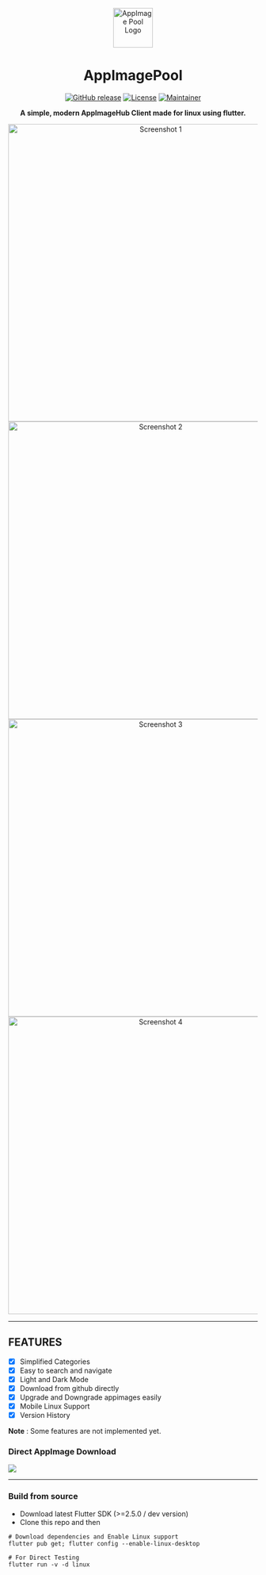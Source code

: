 <p align="center"><a href="#appimagepool"><img src="https://raw.githubusercontent.com/prateekmedia/appimagepool/main/assets/appimagepool.png" height=80px alt="AppImage Pool Logo"/></a></p>
<h1 align="center">AppImagePool</h1>
<p align="center">
<a href="https://github.com/prateekmedia/appimagepool/releases"><img alt="GitHub release" src="https://img.shields.io/github/v/release/prateekmedia/appimagepool?color=blueviolet"/></a> <a href="LICENSE"><img alt="License" src="https://img.shields.io/github/license/prateekmedia/appimagepool?color=blueviolet"/></a> <a href="https://github.com/prateekmedia"><img alt="Maintainer" src="https://img.shields.io/badge/Maintainer-prateekmedia-blueviolet"/></a>
</p>

<p align="center"><b>A simple, modern AppImageHub Client made for linux using flutter.</b></p>

<p align="center"><img width=600 src="https://raw.githubusercontent.com/prateekmedia/appimagepool/main/assets/screenshot/home.jpg" alt="Screenshot 1"/> <img width=600  src="https://raw.githubusercontent.com/prateekmedia/appimagepool/main/assets/screenshot/app.jpg" alt="Screenshot 2"/> <img width=600 src="https://raw.githubusercontent.com/prateekmedia/appimagepool/main/assets/screenshot/search.jpg" alt="Screenshot 3"/>  <img  width=600 src="https://raw.githubusercontent.com/prateekmedia/appimagepool/main/assets/screenshot/category.jpg" alt="Screenshot 4"/></p>

---

## FEATURES
- [x] Simplified Categories
- [x] Easy to search and navigate
- [x] Light and Dark Mode
- [x] Download from github directly
- [x] Upgrade and Downgrade appimages easily
- [x] Mobile Linux Support
- [x] Version History

**Note** : Some features are not implemented yet.


### Direct AppImage Download 
<a href="https://github.com/prateekmedia/appimagepool/releases/latest/"><img src="https://img.shields.io/badge/Download from Github-indigo?style=for-the-badge&logo=Github"/></a>

---

### Build from source

- Download latest Flutter SDK (>=2.5.0 / dev version)
- Clone this repo and then 

```
# Download dependencies and Enable Linux support
flutter pub get; flutter config --enable-linux-desktop

# For Direct Testing
flutter run -v -d linux
```
